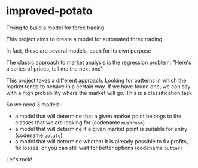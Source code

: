 # improved-potato
Trying to build a model for forex trading

This project aims to create a model for automated forex trading

In fact, these are several models, each for its own purpose

The classic approach to market analysis is the regression problem. "Here's a series of prices, tell me the next one"

This project takes a different approach. Looking for patterns in which the market tends to behave in a certain way.
If we have found one, we can say with a high probability where the market will go.
This is a classification task

So we need 3 models:
- a model that will determine that a given market point belongs to the classes that we are looking for (codename `mushroom`)
- a model that will determine if a given market point is suitable for entry (codename `potato`)
- a model that will determine whether it is already possible to fix profits, fix losses, or you can still wait for better options (codename `butter`)

Let's rock!